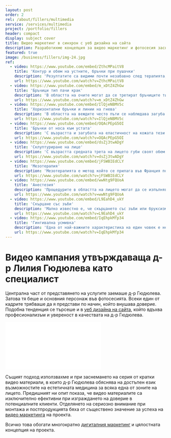 ```yaml
---
layout: post
order: 2
rel: /about/fillers/multimedia
service: /services/multimedia
project: /portfolio/fillers
header: compact
display: subject cover
title: Видео маркетинг в синхрон с уеб дизайна на сайта
description: Разработихме концепция за видео маркетинг и фотосесия заснета в унисон с уеб дизайна на сайта.
featured: true
image: /business/fillers/img-24.jpg 
ref:
  - video: https://www.youtube.com/embed/ZthcMPaitV8
    title: 'Контур и обем на устните, бръчки при пушачки'
    description: 'Резултатите са видими почти незабавно след терапията, но оптималния резултат настъпва след преминаване на отока, зачервяването, евентуалните хематоми и свързването на водата, което настъпва една до две седмици след терапията.'
    url: https://www.youtube.com/watch?v=ZthcMPaitV8
  - video: https://www.youtube.com/embed/m_xDtZ4ZhGw
    title: 'Бръчици тип пачи крак'
    description: 'В областта на очите могат да се третират бръчиците тип пачи крак, увисването на клепачите и веждите.Успешно се повлияват и тъмните кръгове под очите. За озаряване на погледа се прилагат и биоревитализиращи продукти.'
    url: https://www.youtube.com/watch?v=m_xDtZ4ZhGw
  - video: https://www.youtube.com/embed/IlQjeNBMV5c
    title: 'Хоризонтални бръчки и линии на гнева'
    description: 'В областта на веждите често пъти се наблюдава загуба на еластичността на кожата, което причинява усвисване на клепача. За корекция на това състояние се третира горната външна част на околоочният мускул.'
    url: https://www.youtube.com/watch?v=IlQjeNBMV5c
  - video: https://www.youtube.com/embed/OQAcPEpG5OI
    title: 'Бръчки от носа към устата'
    description: 'С възрастта и загубата на еластичност на кожата тези бръчки започват да се задълбочават и придават на лицето уморен и изпит вид.Третирането на тази зона е една от най-често извършваните и безопасни манипулации с дермални филъри.'
    url: https://www.youtube.com/watch?v=OQAcPEpG5OI
  - video: https://www.youtube.com/embed/dsZj3twADgY
    title: 'Склуптуриране на лице'
    description: 'С възрастта средната трета на лицето губи своят обем за сметка на долната трета. Правилен подход при възстановяване на цялото лице е да се третира зоната на скулите където тази загуба е най-голяма.'
    url: https://www.youtube.com/watch?v=dsZj3twADgY
  - video: https://www.youtube.com/embed/jFSWBIEdCLY
    title: 'Мезотерапия'
    description: 'Мезотерапията е метод който се прилага във Франция повече от 50 години,в България сравнително от скоро. Ефектът е изключително положителен при мъже и жени и все по често се използва от лекарите дерматолози.'
    url: https://www.youtube.com/watch?v=jFSWBIEdCLY
  - video: https://www.youtube.com/embed/wwNtg9FQUoA
    title: 'Анестезия'
    description: 'Процедурите в областта на лицето могат да се изпълняват с анестезия и да бъдат абсолютно безболезнени за пациента. Могат да се използват 3 основни типа обезболяване: инжекционен (терминален), чрез намазване и чрез охлаждане.'
    url: https://www.youtube.com/watch?v=wwNtg9FQUoA
  - video: https://www.youtube.com/embed/L9EahD4_ukY
    title: 'Скърцане със зъби'
    description: 'Малко известно е, че скърцането със зъби или бруксизмът могат да се третират с ботулинов токсин. Няколко инжектирани единици в областта на долната челюст могат значително да подобрят това състояние и болката да престане.'
    url: https://www.youtube.com/watch?v=L9EahD4_ukY
  - video: https://www.youtube.com/embed/IqEhpkMfp34
    title: 'Гингивална усмивка'
    description: 'Една от най-важните характеристика на един човек е неговата усмивка. За естетична норма се смята при усмивка да се виждат около 80% от зъбите. Премахване на ефекта на гингивалната усмивка, чрез използването ботулинов токсин.' 
    url: https://www.youtube.com/watch?v=IqEhpkMfp34
---
```

# Видео кампания утвърждаваща д-р Лилия Гюдюлева като специалист
Централна част от представянето на услугите заемаше д-р Гюдюлева. Затова тя беше и основния персонаж във фотосесията. Всеки един от кадрите трябваше да я представи по начин, който внушава доверие. Подобна тенденция се търсеше и в [уеб дизайна на сайта](./../../маркетинг/уеб-дизайн.html), който вдъхвa професионализъм и увереност в качествата на д-р Гюдюлева.

<iframe  data-aspect="0.5625" src="//www.youtube.com/embed/abfPNlgctEk?rel=0" frameborder="0" allowfullscreen></iframe>

Същият подход използвахме и при заснемането на серия от кратки видео материали, в които д-р Гюдюлева обяснява на достъпен език възможностите на естетичната медицина за всяка една от зоните на лицето. Предишният ни опит показа, че видео материалите са изключително ефективни при изграждането на доверие в потенциалните клиенти. Отделянето на сериозно внимание при монтажа и постпродукцията бяха от съществено значение за успеха на [видео маркетинга](./../../маркетинг/мултимедия.html) на проекта. 

Всичко това обогати многократно [дигиталния маркетинг](./../../маркетинг/дигитална-маркетинг-стратегия.html) и цялостната концепция на проекта.